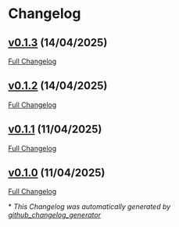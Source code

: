 # Changelog

## [v0.1.3](https://github.com/libis/teneo-format_library/tree/v0.1.3) (14/04/2025)

[Full Changelog](https://github.com/libis/teneo-format_library/compare/v0.1.2...v0.1.3)

## [v0.1.2](https://github.com/libis/teneo-format_library/tree/v0.1.2) (14/04/2025)

[Full Changelog](https://github.com/libis/teneo-format_library/compare/v0.1.1...v0.1.2)

## [v0.1.1](https://github.com/libis/teneo-format_library/tree/v0.1.1) (11/04/2025)

[Full Changelog](https://github.com/libis/teneo-format_library/compare/v0.1.0...v0.1.1)

## [v0.1.0](https://github.com/libis/teneo-format_library/tree/v0.1.0) (11/04/2025)

[Full Changelog](https://github.com/libis/teneo-format_library/compare/d2d78780dfb6564b66e45db0157364e99e91a7ab...v0.1.0)



\* *This Changelog was automatically generated by [github_changelog_generator](https://github.com/github-changelog-generator/github-changelog-generator)*
